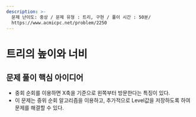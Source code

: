```yaml
---
description: >-
  문제 난이도: 중상 / 문제 유형 : 트리, 구현 / 풀이 시간 : 50분/
  https://www.acmicpc.net/problem/2250
---
```


# 트리의 높이와 너비

## 문제 풀이 핵심 아이디어

* 중회 순회를 이용하면 X축을 기준으로 왼쪽부터 방문한다는 특징이 있다.
* 이 문제는 중위 순회 알고리즘을 이용하고, 추가적으로 Level값을 저장하도록 하여 문제를 해결할 수 있다.

```text

```

